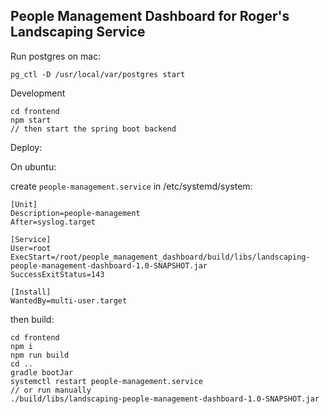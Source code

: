 ## People Management Dashboard for Roger's Landscaping Service 



Run postgres on mac:

`pg_ctl -D /usr/local/var/postgres start`

Development

```$xslt
cd frontend
npm start
// then start the spring boot backend
```


Deploy:

On ubuntu:

create `people-management.service` in /etc/systemd/system:

```$xslt
[Unit]
Description=people-management
After=syslog.target

[Service]
User=root
ExecStart=/root/people_management_dashboard/build/libs/landscaping-people-management-dashboard-1.0-SNAPSHOT.jar
SuccessExitStatus=143

[Install]
WantedBy=multi-user.target
```

then build:

```$xslt
cd frontend
npm i
npm run build
cd ..
gradle bootJar
systemctl restart people-management.service
// or run manually
./build/libs/landscaping-people-management-dashboard-1.0-SNAPSHOT.jar
```
